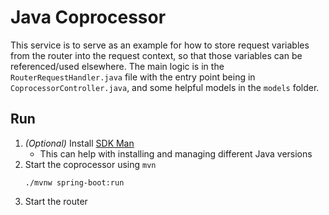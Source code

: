 # Java Coprocessor

This service is to serve as an example for how to store request variables from the router into the request context, so that those variables can be referenced/used elsewhere. The main logic is in the `RouterRequestHandler.java` file with the entry point being in `CoprocessorController.java`, and some helpful models in the `models` folder.

## Run

  1. _(Optional)_ Install [SDK Man](https://sdkman.io/)
      - This can help with installing and managing different Java versions
  1. Start the coprocessor using `mvn`
      ```shell
      ./mvnw spring-boot:run
      ```
  2. Start the router
